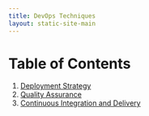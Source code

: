 ```yaml
---
title: DevOps Techniques
layout: static-site-main
---
```


# Table of Contents
1. [Deployment Strategy](deployment-strategy.md)
2. [Quality Assurance](quality-assurance.md)
3. [Continuous Integration and Delivery](ci.md)
